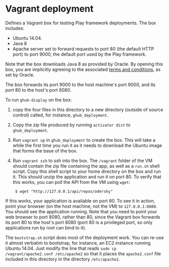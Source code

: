 
# Vagrant deployment

Defines a Vagrant box for testing Play framework deployments. The box includes:

 - Ubuntu 14.04.
 - Java 8
 - Apache server set to forward requests to port 80 (the default HTTP port) to port 9000, the default port used by the Play framework.


 Note that the box downloads Java 8 as provided by Oracle. By opening this box, you are implicitly agreeing to the associated [terms and conditions](http://www.oracle.com/technetwork/java/javase/jdk-8-readme-2095712.html), as set by Oracle.

 The box forwards its port 9000 to the host machine's port 9000, and its port 80 to the host's port 8080.

 To run `ghub-display` on the box:

1. copy the four files in this directory to a new directory (outside of source control) called, for instance, `ghub_deployment`.
2. Copy the zip file produced by running `activator dist` to `ghub_deployment`.
3. Run `vagrant up` in `ghub_deployment` to create the box. This will take a while the first time you run it as it needs to download the Ubuntu image that forms the base of the box.
4. Run `vagrant ssh` to ssh into the box. The `/vagrant` folder of the VM should contain the zip file containing the app, as well as a `run.sh` shell script. Copy this shell script to your home directory on the box and run it. This should unzip the application and run it on port 80. To verify that this works, you can poll the API from the VM using `wget`:

        $ wget "http://127.0.0.1/api/repos/odersky"

If this works, your application is available on port 80. To see it in action, point your browser (on the host machine, not the VM) to `127.0.0.1:8080`. You should see the application running. Note that you need to point your web browser to port 8080, rather than 80, since the Vagrant box forwards its port 80 to the host's port 8080 (port 80 is a privileged port, so only applications run by root can bind to it).

The `bootstrap.sh` script does most of the deployment work. You can re-use it almost verbatim to bootstrap, for instance, an EC2 instance running Ubuntu 14.04. Just modify the line that reads `sudo cp /vagrant/apache2.conf /etc/apache2` so that it places the `apache2.conf` file included in this directory in the directory `/etc/apache2`.
